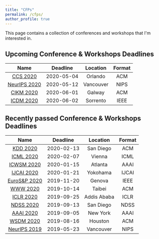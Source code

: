 ```yaml
---
title: "CFPs"
permalink: /cfps/
author_profile: true
---
```


This page contains a collection of conferences and workshops that I'm interested in. 

## Upcoming Conference & Workshops Deadlines

| Name                                                                  | Deadline   | Location      | Format |
| :-------------------------------------------------------------------: | :--------: | :-----------: | :----: |
| [CCS 2020](https://www.sigsac.org/ccs/CCS2020/index.html)             | 2020-05-04 | Orlando       | ACM    |
| [NeurIPS 2020](https://nips.cc/Conferences/2020/)                     | 2020-05-12 | Vancouver     | NIPS   |
| [CIKM 2020](https://cikm2020.org/)                                    | 2020-06-01 | Galway        | ACM    |
| [ICDM 2020](http://icdm2020.bigke.org/)                               | 2020-06-02 | Sorrento      | IEEE   | 


## Recently passed Conference & Workshops Deadlines

| Name                                                                  | Deadline   | Location      | Format |
| :-------------------------------------------------------------------: | :--------: | :-----------: | :----: |
| [KDD 2020](https://www.kdd.org/kdd2020/)                              | 2020-02-13 | San Diego     | ACM    |
| [ICML 2020](https://icml.cc/)                                         | 2020-02-07 | Vienna	     | ICML   |
| [ICWSM 2020](https://www.icwsm.org/2020/index.html)                   | 2020-01-15 | Atlanta       | AAAI   |
| [IJCAI 2020](https://ijcai20.org/)                                    | 2020-01-21 | Yokohama      | IJCAI  |
| [EuroS&P 2020](http://www.ieee-security.org/TC/EuroSP2020/index.html) | 2019-11-20 | Genova        | IEEE   |
| [WWW 2020](https://www2020.thewebconf.org/)                           | 2019-10-14 | Taibei        | ACM    |
| [ICLR 2020](https://iclr.cc/Conferences/2020)                         | 2019-09-25 | Addis Ababa   | ICLR   |
| [NDSS 2020](https://www.ndss-symposium.org/ndss2020/)                 | 2019-09-13 | San Diego     | NDSS   |
| [AAAI 2020](https://aaai.org/Conferences/AAAI-20/)                    | 2019-09-05 | New York      | AAAI   |
| [WSDM 2020](http://www.wsdm-conference.org/2020/)                     | 2019-08-16 | Houston       | ACM    |
| [NeurIPS 2019](https://nips.cc/Conferences/2019/)                     | 2019-05-23 | Vancouver     | NIPS   |

